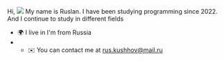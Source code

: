 Hi, ![](https://user-images.githubusercontent.com/18350557/176309783-0785949b-9127-417c-8b55-ab5a4333674e.gif)
My name is Ruslan. I have been studying programming since 2022. And I continue to study in different fields 
* 🌍 I live in I'm from Russia
* * ✉️ You can contact me at [rus.kushhov@mail.ru](mailto:rus.kushhov@mail.ru)

